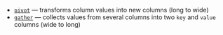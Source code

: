 [//]: # (title: Pivot / gather columns)

* [`pivot`](pivot.md) — transforms column values into new columns (long to wide)
* [`gather`](gather.md) — collects values from several columns into two `key` and `value` columns (wide to long)
